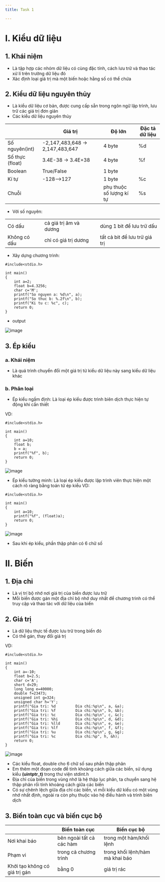 ```yaml
---
title: Task 1

---
```


# I. Kiểu dữ liệu
## 1. Khái niệm
- Là tập hợp các nhóm dữ liệu có cùng đặc tính, cách lưu trữ và thao tác xử lí trên trường dữ liệu đó
- Xác định loại giá trị mà một biến hoặc hằng số có thể chứa
## 2. Kiểu dữ liệu nguyên thủy
- Là kiểu dữ liệu cơ bản, được cung cấp sẵn trong ngôn ngữ lập trình, lưu trữ các giá trị đơn giản
- Các kiểu dữ liệu nguyên thủy

|          | Giá trị |Độ lớn|Đặc tả dữ liệu|
| ---------| -------- | -------- | ---   |
| Số nguyên(int)|-2,147,483,648 -> 2,147,483,647|  4 byte   |   %d  |
| Số thực (float)  |3.4E-38 -> 3.4E+38|  4 byte   |  %f   |
| Boolean  |True/False|  1 byte  |     |
| Kí tự    | -128-->127  |  1 byte  |   %c  |
| Chuỗi    |     | phụ thuộc số lượng kí tự |   %s  |
- Với số nguyên:

|        | | |
| ------ | -------- | -------- |
| Có dấu       | cả giá trị âm và dương |dùng 1 bit để lưu trữ dấu|
| Không có dấu | chỉ có giá trị dương |tất cả bit để lưu trữ giá trị |
- Xây dựng chương trình:
```
#include<stdio.h>

int main()
{
    int a=2;
    float b=4.3256;
    char c='M';
    printf("So nguyen a: %d\n", a);
    printf("So thuc b: %.2f\n", b);
    printf("Ki tu c: %c", c);
    return 0;
}
```
- output

![image](https://hackmd.io/_uploads/HJgywjw3o1l.png)

## 3. Ép kiểu
### a. Khái niệm
- Là quá trình chuyển đổi một giá trị từ kiểu dữ liệu này sang kiểu dữ liệu khác
### b. Phân loại
- Ép kiểu ngầm định: Là loại ép kiểu được trình biên dịch thực hiện tự động khi cần thiết

VD: 
```
#include<stdio.h>

int main()
{
    int a=10;
    float b;
    b = a;
    printf("%f", b);
    return 0;
}
```
![image](https://hackmd.io/_uploads/SyYqsP2s1g.png)


- Ép kiểu tường minh: Là loại ép kiểu được lập trình viên thực hiện một cách rõ ràng bằng toán tử ép kiểu
VD: 
```
#include<stdio.h>

int main()
{
    int a=10;
    printf("%f", (float)a);
    return 0;
} 
```
![image](https://hackmd.io/_uploads/HJwhjv3sJe.png)

- Sau khi ép kiểu, phần thập phân có 6 chữ số

# II. Biến
## 1. Địa chỉ
- Là vị trí bộ nhớ nơi giá trị của biến được lưu trữ
- Mỗi biến được gán một địa chỉ bộ nhớ duy nhất để chương trình có thể truy cập và thao tác với dữ liệu của biến
## 2. Giá trị
- Là dữ liệu thực tế được lưu trữ trong biến đó
- Có thể gán, thay đổi giá trị

VD:
```
#include<stdio.h>

int main()
{
    int a=-10;
    float b=2.5;
    char c='A';
    short d=29;
    long long e=40000;
    double f=23473;
    unsigned int g=324;
    unsigned char h='Y';
    printf("Gia tri: %d         Dia chi:%p\n", a, &a);
    printf("Gia tri: %f         Dia chi:%p\n", b, &b);
    printf("Gia tri: %c         Dia chi:%p\n", c, &c);
    printf("Gia tri: %hi        Dia chi:%p\n", d, &d);
    printf("Gia tri: %lld       Dia chi:%p\n", e, &e);
    printf("Gia tri: %lf        Dia chi:%p\n", f, &f);
    printf("Gia tri: %u         Dia chi:%p\n", g, &g);
    printf("Gia tri: %c         Dia chi:%p", h, &h);
    return 0;
}
```
![image](https://hackmd.io/_uploads/Bk6CsP2oJl.png)

- Các kiểu float, double cho 6 chữ số sau phần thập phân
- Em thêm một đoạn code để tính khoảng cách giữa các biến, sử dụng kiểu **(uintptr_t)** trong thư viện stdint.h
- Địa chỉ của biến trong vùng nhớ là hệ thập lục phân, ta chuyển sang hệ thập phân rồi tính khoảng cách giữa các biến
- Có sự chênh lệch giữa địa chỉ các biến, vì mỗi kiểu dữ kiểu có một vùng nhớ nhất định, ngoài ra còn phụ thuộc vào hệ điều hành và trình biên dịch
## 3. Biến toàn cục và biến cục bộ
|              | Biến toàn cục            | Biến cục bộ                     |
| ------------ | ------------------------ | ------------------------------- |
| Nơi khai báo | bên ngoài tất cả các hàm | trong một hàm/khối lệnh         |
| Phạm vi      | trong cả chương trình    | trong khối lệnh/hàm mà khai báo |
|Khởi tạo không có giá trị gán| bằng 0 |  giá trị rác              |





